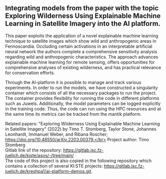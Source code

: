 ## Integrating models from the paper with the topic Exploring Wilderness Using Explainable Machine Learning in Satellite Imagery into the AI platform.
This paper exploits the application of a novel explainable machine learning technique to satellite images which show wild and anthropogenic areas in Fennoscandia. Occluding certain activations in an interpretable artificial neural network the authors complete a comprehensive sensitivity analysis regarding wild and anthropogenic characteristics. The approach advances explainable machine learning for remote sensing, offers opportunities for comprehensive analyses of existing wilderness, and has practical relevance for conservation efforts.

Through the AI-platform it is possible to manage and track various experiments. In order to run the models, we have constructed a singularity container which consists of all the necessary packages to run the project. The container provides flexibility for running the code in different platforms such as Juwels. Additionally, the model parameters can be logged explicitly in the training code. Thus, the code can run using the HPC resources and at the same time its metrics can be tracked from the mantik platform.

Related papers: "Exploring Wilderness Using Explainable Machine Learning in Satellite Imagery" (2022) by Timo T. Stomberg, Taylor Stone, Johannes Leonhardt, Immanuel Weber, and Ribana Roscher; https://doi.org/10.48550/arXiv.2203.00379.</br>
Project author: Timo Stomberg</br>
Gitlab link of the repository: https://gitlab.jsc.fz-juelich.de/kiste/asos/-/tree/main/</br>
The code of this project is also copied in the following repository which contains a collection of several KI:STE projects: https://gitlab.jsc.fz-juelich.de/kreshpa1/ai-platform-demos.git.
